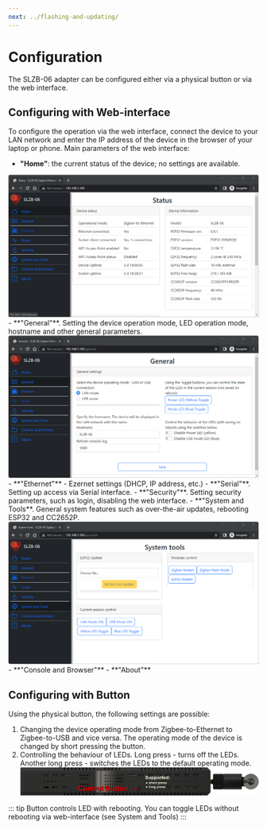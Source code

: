 ```yaml
---
next: ../flashing-and-updating/
---
```


# Configuration

The SLZB-06 adapter can be configured either via a physical button or via the web interface.

## Configuring with Web-interface
To configure the operation via the web interface, connect the device to your LAN network and enter the IP address of the device in the browser of your laptop or phone. 
Main parameters of the web interface:
- **"Home"**: the current status of the device; no settings are available.
<img src="../../images/fw/root.png" title="SLZB-06 Firmware - Home" class="img-fluid" />
- **"General"**. Setting the device operation mode, LED operation mode, hostname and other general parameters.
<img src="../../images/fw/general.png" title="SLZB-06 Firmware - General" class="img-fluid" />
- **"Ethernet"** - Ezernet settings (DHCP, IP address, etc.)
- **"Serial"**. Setting up access via Serial interface.
- **"Security"**. Setting security parameters, such as login, disabling the web interface.
- **"System and Tools**. General system features such as over-the-air updates, rebooting ESP32 and CC2652P.
<img src="../../images/fw/systemtools.png" title="SLZB-06 Firmware - System and Tools" class="img-fluid" />
- **"Console and Browser"**
- **"About"**

## Configuring with Button
Using the physical button, the following settings are possible:
1. Changing the device operating mode from Zigbee-to-Ethernet to Zigbee-to-USB and vice versa. The operating mode of the device is changed by short pressing the button.
2. Controlling the behaviour of LEDs. Long press - turns off the LEDs. Another long press - switches the LEDs to the default operating mode. 
<img src="../../images/config/controlbutton.png" title="SLZB-06 Config - Control Button" class="img-fluid" /><br>  

::: tip
Button controls LED with rebooting. You can toggle LEDs without rebooting via web-interface (see System and Tools)
:::